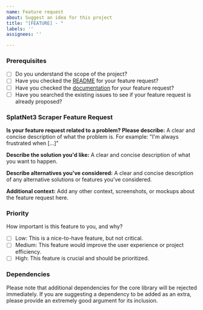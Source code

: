 ```yaml
---
name: Feature request
about: Suggest an idea for this project
title: "[FEATURE] - "
labels: ''
assignees: ''

---
```


### Prerequisites

* [ ] Do you understand the scope of the project?
* [ ] Have you checked the [README](https://github.com/cesaregarza/SplatNet3_Scraper/blob/main/README.md) for your feature request?
* [ ] Have you checked the [documentation](https://splatnet3-scraper.readthedocs.io/en/latest/index.html) for your feature request?
* [ ] Have you searched the existing issues to see if your feature request is already proposed?

### SplatNet3 Scraper Feature Request

**Is your feature request related to a problem? Please describe:**
A clear and concise description of what the problem is. For example: "I'm always frustrated when [...]"

**Describe the solution you'd like:**
A clear and concise description of what you want to happen.

**Describe alternatives you've considered:**
A clear and concise description of any alternative solutions or features you've considered.

**Additional context:**
Add any other context, screenshots, or mockups about the feature request here.

### Priority
How important is this feature to you, and why?
- [ ] Low: This is a nice-to-have feature, but not critical.
- [ ] Medium: This feature would improve the user experience or project efficiency.
- [ ] High: This feature is crucial and should be prioritized.

### Dependencies
Please note that additional dependencies for the core library will be rejected immediately. If you are suggesting a dependency to be added as an extra, please provide an extremely good argument for its inclusion.
